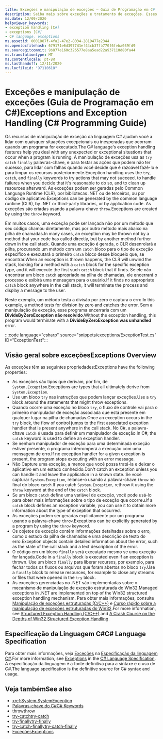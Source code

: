 ```yaml
---
title: Exceções e manipulação de exceções – Guia de Programação em C#
description: Saiba mais sobre exceções e tratamento de exceções. Esses recursos do C# ajudam a lidar com situações inesperadas ou excepcionais que ocorrem quando um programa está em execução.
ms.date: 12/09/2020
helpviewer_keywords:
- exception handling [C#]
- exceptions [C#]
- C# language, exceptions
ms.assetid: 0001887f-4fa2-47e2-8034-2819477e2344
ms.openlocfilehash: 679171e6d397741ef44cb37fb770f6feba039fd9
ms.sourcegitcommit: 9b877e160c326577e8aa5ead22a937110d80fa44
ms.translationtype: MT
ms.contentlocale: pt-BR
ms.lasthandoff: 12/11/2020
ms.locfileid: "97110618"
---
```

# <a name="exceptions-and-exception-handling-c-programming-guide"></a><span data-ttu-id="1e4d1-104">Exceções e manipulação de exceções (Guia de Programação em C#)</span><span class="sxs-lookup"><span data-stu-id="1e4d1-104">Exceptions and Exception Handling (C# Programming Guide)</span></span>

<span data-ttu-id="1e4d1-105">Os recursos de manipulação de exceção da linguagem C# ajudam você a lidar com quaisquer situações excepcionais ou inesperadas que ocorram quando um programa for executado.</span><span class="sxs-lookup"><span data-stu-id="1e4d1-105">The C# language's exception handling features help you deal with any unexpected or exceptional situations that occur when a program is running.</span></span> <span data-ttu-id="1e4d1-106">A manipulação de exceções usa as `try` `catch` `finally` palavras-chave, e para testar as ações que podem não ter sucesso, para lidar com falhas quando você decide que é razoável fazê-lo e para limpar os recursos posteriormente.</span><span class="sxs-lookup"><span data-stu-id="1e4d1-106">Exception handling uses the `try`, `catch`, and `finally` keywords to try actions that may not succeed, to handle failures when you decide that it's reasonable to do so, and to clean up resources afterward.</span></span> <span data-ttu-id="1e4d1-107">As exceções podem ser geradas pelo Common Language Runtime (CLR), por bibliotecas .NET ou de terceiros, ou por código de aplicativo.</span><span class="sxs-lookup"><span data-stu-id="1e4d1-107">Exceptions can be generated by the common language runtime (CLR), by .NET or third-party libraries, or by application code.</span></span> <span data-ttu-id="1e4d1-108">As exceções são criadas usando a palavra-chave `throw`.</span><span class="sxs-lookup"><span data-stu-id="1e4d1-108">Exceptions are created by using the `throw` keyword.</span></span>

<span data-ttu-id="1e4d1-109">Em muitos casos, uma exceção pode ser lançada não por um método que seu código chamou diretamente, mas por outro método mais abaixo na pilha de chamadas.</span><span class="sxs-lookup"><span data-stu-id="1e4d1-109">In many cases, an exception may be thrown not by a method that your code has called directly, but by another method further down in the call stack.</span></span> <span data-ttu-id="1e4d1-110">Quando uma exceção é gerada, o CLR desenrolará a pilha, procurando um método com um `catch` bloco para o tipo de exceção específico e executará o primeiro `catch` bloco desse bloqueio que, se encontrar.</span><span class="sxs-lookup"><span data-stu-id="1e4d1-110">When an exception is thrown happens, the CLR will unwind the stack, looking for a method with a `catch` block for the specific exception type, and it will execute the first such `catch` block that if finds.</span></span> <span data-ttu-id="1e4d1-111">Se ele não encontrar um bloco `catch` apropriado na pilha de chamadas, ele encerrará o processo e exibirá uma mensagem para o usuário.</span><span class="sxs-lookup"><span data-stu-id="1e4d1-111">If it finds no appropriate `catch` block anywhere in the call stack, it will terminate the process and display a message to the user.</span></span>

<span data-ttu-id="1e4d1-112">Neste exemplo, um método testa a divisão por zero e captura o erro.</span><span class="sxs-lookup"><span data-stu-id="1e4d1-112">In this example, a method tests for division by zero and catches the error.</span></span> <span data-ttu-id="1e4d1-113">Sem a manipulação de exceção, esse programa encerraria com um **DivideByZeroException não resolvido**.</span><span class="sxs-lookup"><span data-stu-id="1e4d1-113">Without the exception handling, this program would terminate with a **DivideByZeroException was unhandled** error.</span></span>

:::code language="csharp" source="snippets/exceptions/ExceptionTest.cs" ID="ExceptionTest":::

## <a name="exceptions-overview"></a><span data-ttu-id="1e4d1-114">Visão geral sobre exceções</span><span class="sxs-lookup"><span data-stu-id="1e4d1-114">Exceptions Overview</span></span>

<span data-ttu-id="1e4d1-115">As exceções têm as seguintes propriedades:</span><span class="sxs-lookup"><span data-stu-id="1e4d1-115">Exceptions have the following properties:</span></span>

- <span data-ttu-id="1e4d1-116">As exceções são tipos que derivam, por fim, de `System.Exception`.</span><span class="sxs-lookup"><span data-stu-id="1e4d1-116">Exceptions are types that all ultimately derive from `System.Exception`.</span></span>
- <span data-ttu-id="1e4d1-117">Use um bloco `try` nas instruções que podem lançar exceções.</span><span class="sxs-lookup"><span data-stu-id="1e4d1-117">Use a `try` block around the statements that might throw exceptions.</span></span>
- <span data-ttu-id="1e4d1-118">Quando ocorre uma exceção no bloco `try`, o fluxo de controle vai para o primeiro manipulador de exceção associada que está presente em qualquer lugar na pilha de chamadas.</span><span class="sxs-lookup"><span data-stu-id="1e4d1-118">Once an exception occurs in the `try` block, the flow of control jumps to the first associated exception handler that is present anywhere in the call stack.</span></span> <span data-ttu-id="1e4d1-119">No C#, a palavra-chave `catch` é usada para definir um manipulador de exceção.</span><span class="sxs-lookup"><span data-stu-id="1e4d1-119">In C#, the `catch` keyword is used to define an exception handler.</span></span>
- <span data-ttu-id="1e4d1-120">Se nenhum manipulador de exceção para uma determinada exceção estiver presente, o programa interromperá a execução com uma mensagem de erro.</span><span class="sxs-lookup"><span data-stu-id="1e4d1-120">If no exception handler for a given exception is present, the program stops executing with an error message.</span></span>
- <span data-ttu-id="1e4d1-121">Não Capture uma exceção, a menos que você possa tratá-la e deixar o aplicativo em um estado conhecido.</span><span class="sxs-lookup"><span data-stu-id="1e4d1-121">Don't catch an exception unless you can handle it and leave the application in a known state.</span></span> <span data-ttu-id="1e4d1-122">Se você capturar `System.Exception`, relance-o usando a palavra-chave `throw` no final do bloco `catch`.</span><span class="sxs-lookup"><span data-stu-id="1e4d1-122">If you catch `System.Exception`, rethrow it using the `throw` keyword at the end of the `catch` block.</span></span>
- <span data-ttu-id="1e4d1-123">Se um bloco `catch` define uma variável de exceção, você pode usá-lo para obter mais informações sobre o tipo de exceção que ocorreu.</span><span class="sxs-lookup"><span data-stu-id="1e4d1-123">If a `catch` block defines an exception variable, you can use it to obtain more information about the type of exception that occurred.</span></span>
- <span data-ttu-id="1e4d1-124">As exceções podem ser geradas explicitamente por um programa usando a palavra-chave `throw`.</span><span class="sxs-lookup"><span data-stu-id="1e4d1-124">Exceptions can be explicitly generated by a program by using the `throw` keyword.</span></span>
- <span data-ttu-id="1e4d1-125">Os objetos de exceção contêm informações detalhadas sobre o erro, como o estado da pilha de chamadas e uma descrição de texto do erro.</span><span class="sxs-lookup"><span data-stu-id="1e4d1-125">Exception objects contain detailed information about the error, such as the state of the call stack and a text description of the error.</span></span>
- <span data-ttu-id="1e4d1-126">O código em um bloco `finally` será executado mesmo se uma exceção for lançada.</span><span class="sxs-lookup"><span data-stu-id="1e4d1-126">Code in a `finally` block is executed even if an exception is thrown.</span></span> <span data-ttu-id="1e4d1-127">Use um bloco `finally` para liberar recursos, por exemplo, para fechar todos os fluxos ou arquivos que foram abertos no bloco `try`.</span><span class="sxs-lookup"><span data-stu-id="1e4d1-127">Use a `finally` block to release resources, for example to close any streams or files that were opened in the `try` block.</span></span>
- <span data-ttu-id="1e4d1-128">As exceções gerenciadas no .NET são implementadas sobre o mecanismo de manipulação de exceção estruturada do Win32.</span><span class="sxs-lookup"><span data-stu-id="1e4d1-128">Managed exceptions in .NET are implemented on top of the Win32 structured exception handling mechanism.</span></span> <span data-ttu-id="1e4d1-129">Para obter mais informações, consulte [Manipulação de exceções estruturadas (C/C++)](/cpp/cpp/structured-exception-handling-c-cpp) e [Curso rápido sobre a manipulação de exceções estruturadas do Win32](http://bytepointer.com/resources/pietrek_crash_course_depths_of_win32_seh.htm).</span><span class="sxs-lookup"><span data-stu-id="1e4d1-129">For more information, see [Structured Exception Handling (C/C++)](/cpp/cpp/structured-exception-handling-c-cpp) and [A Crash Course on the Depths of Win32 Structured Exception Handling](http://bytepointer.com/resources/pietrek_crash_course_depths_of_win32_seh.htm).</span></span>

## <a name="c-language-specification"></a><span data-ttu-id="1e4d1-130">Especificação da Linguagem C#</span><span class="sxs-lookup"><span data-stu-id="1e4d1-130">C# Language Specification</span></span>

<span data-ttu-id="1e4d1-131">Para obter mais informações, veja [Exceções](~/_csharplang/spec/exceptions.md) na [Especificação da linguagem C#](/dotnet/csharp/language-reference/language-specification/introduction).</span><span class="sxs-lookup"><span data-stu-id="1e4d1-131">For more information, see [Exceptions](~/_csharplang/spec/exceptions.md) in the [C# Language Specification](/dotnet/csharp/language-reference/language-specification/introduction).</span></span> <span data-ttu-id="1e4d1-132">A especificação da linguagem é a fonte definitiva para a sintaxe e o uso de C#.</span><span class="sxs-lookup"><span data-stu-id="1e4d1-132">The language specification is the definitive source for C# syntax and usage.</span></span>

## <a name="see-also"></a><span data-ttu-id="1e4d1-133">Veja também</span><span class="sxs-lookup"><span data-stu-id="1e4d1-133">See also</span></span>

- <xref:System.SystemException>
- [<span data-ttu-id="1e4d1-134">Palavras-chave do C#</span><span class="sxs-lookup"><span data-stu-id="1e4d1-134">C# Keywords</span></span>](../../language-reference/keywords/index.md)
- [<span data-ttu-id="1e4d1-135">throw</span><span class="sxs-lookup"><span data-stu-id="1e4d1-135">throw</span></span>](../../language-reference/keywords/throw.md)
- [<span data-ttu-id="1e4d1-136">try-catch</span><span class="sxs-lookup"><span data-stu-id="1e4d1-136">try-catch</span></span>](../../language-reference/keywords/try-catch.md)
- [<span data-ttu-id="1e4d1-137">try-finally</span><span class="sxs-lookup"><span data-stu-id="1e4d1-137">try-finally</span></span>](../../language-reference/keywords/try-finally.md)
- [<span data-ttu-id="1e4d1-138">try-catch-finally</span><span class="sxs-lookup"><span data-stu-id="1e4d1-138">try-catch-finally</span></span>](../../language-reference/keywords/try-catch-finally.md)
- [<span data-ttu-id="1e4d1-139">Exceções</span><span class="sxs-lookup"><span data-stu-id="1e4d1-139">Exceptions</span></span>](../../../standard/exceptions/index.md)
